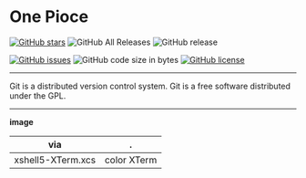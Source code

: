 # One Pioce

[![GitHub stars](https://img.shields.io/github/stars/mainiubaba/One.svg?style=social)](https://github.com/mainiubaba/One/stargazers)
![GitHub All Releases](https://img.shields.io/github/downloads/mainiubaba/One/total.svg?style=social)
![GitHub release](https://img.shields.io/github/release/mainiubaba/One.svg?style=social)

[![GitHub issues](https://img.shields.io/github/issues/mainiubaba/One.svg?style=popout)](https://github.com/mainiubaba/One/issues)
![GitHub code size in bytes](https://img.shields.io/github/languages/code-size/mainiubaba/One.svg?color=blueviolet&logoColor=write&style=popout-square)
[![GitHub license](https://img.shields.io/github/license/mainiubaba/One.svg?color=red&style=popout)](https://github.com/mainiubaba/One)


---

Git is a distributed version control system. Git is a free software distributed under the GPL.


---

**image**

|via|.|
|-|-|
|xshell5-XTerm.xcs| color XTerm|
